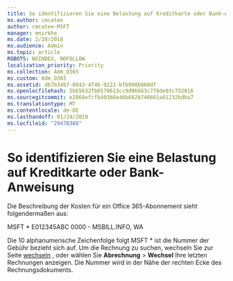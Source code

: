 ```yaml
---
title: So identifizieren Sie eine Belastung auf Kreditkarte oder Bank-Anweisung
ms.author: cmcatee
author: cmcatee-MSFT
manager: mnirkhe
ms.date: 2/28/2018
ms.audience: Admin
ms.topic: article
ROBOTS: NOINDEX, NOFOLLOW
localization_priority: Priority
ms.collection: Adm_O365
ms.custom: Adm_O365
ms.assetid: db7b34b7-0843-4f4b-9222-bfb998b860df
ms.openlocfilehash: 5bb5632fb0578613cc9d96663c776de93c752016
ms.sourcegitcommit: e2864efcfb493b6e46b662b746661a61232bdba7
ms.translationtype: MT
ms.contentlocale: de-DE
ms.lasthandoff: 01/24/2019
ms.locfileid: "29470388"
---
```

# <a name="how-to-identify-a-charge-on-your-credit-card-or-bank-statement"></a>So identifizieren Sie eine Belastung auf Kreditkarte oder Bank-Anweisung

Die Beschreibung der Kosten für ein Office 365-Abonnement sieht folgendermaßen aus:
  
MSFT \* E012345ABC 0000 - MSBILL.INFO, WA
  
Die 10 alphanumerische Zeichenfolge folgt MSFT \* ist die Nummer der Gebühr bezieht sich auf. Um die Rechnung zu suchen, wechseln Sie zur Seite [wechseln](https://go.microsoft.com/fwlink/p/?linkid=848039) , oder wählen Sie **Abrechnung** \> **Wechsel** Ihre letzten Rechnungen anzeigen. Die Nummer wird in der Nähe der rechten Ecke des Rechnungsdokuments. 
  

